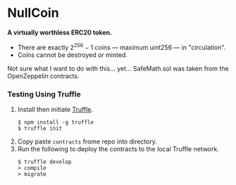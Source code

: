 # NullCoin

**A virtually worthless ERC20 token.**
* There are exactly $2^{256} - 1$ coins &#8212; maximum uint256 &#8212; in "circulation".
* Coins cannot be destroyed or minted.

Not sure what I want to do with this... yet...
SafeMath.sol was taken from the OpenZeppelin contracts.

### Testing Using Truffle

1. Install then initiate <a href="https://www.trufflesuite.com/">Truffle</a>.
    ```
    $ npm install -g truffle
    $ truffle init
    ```
2. Copy paste ```contracts``` frome repo into directory.
3. Run the following to deploy the contracts to the local Truffle network.
   ```
   $ truffle develop
   > compile
   > migrate
   ```
